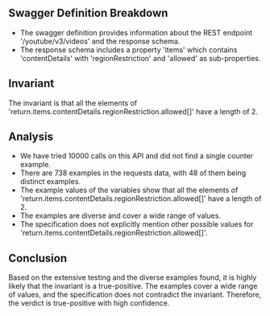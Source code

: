 ## Swagger Definition Breakdown
- The swagger definition provides information about the REST endpoint '/youtube/v3/videos' and the response schema.
- The response schema includes a property 'items' which contains 'contentDetails' with 'regionRestriction' and 'allowed' as sub-properties.

## Invariant
The invariant is that all the elements of 'return.items.contentDetails.regionRestriction.allowed[]' have a length of 2.

## Analysis
- We have tried 10000 calls on this API and did not find a single counter example.
- There are 738 examples in the requests data, with 48 of them being distinct examples.
- The example values of the variables show that all the elements of 'return.items.contentDetails.regionRestriction.allowed[]' have a length of 2.
- The examples are diverse and cover a wide range of values.
- The specification does not explicitly mention other possible values for 'return.items.contentDetails.regionRestriction.allowed[]'.

## Conclusion
Based on the extensive testing and the diverse examples found, it is highly likely that the invariant is a true-positive. The examples cover a wide range of values, and the specification does not contradict the invariant. Therefore, the verdict is true-positive with high confidence.
